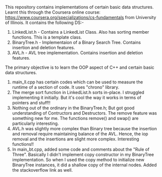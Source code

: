 This repository contains implementations of certain basic data structures. Learnt this through the Coursera online course:
https://www.coursera.org/specializations/cs-fundamentals from University of Illinois. It contains the following DS:-
1) LinkedList.h - Contains a LinkedList Class. Also has sorting member functions. This is a template class.
2) BinaryTree.h - Implementaion of a Binary Search Tree. Contains insertion and deletion features.
3) AVL.h - AVL tree implementation. Contains insertion and deletion features.

The primary objective is to learn the OOP aspect of C++ and certain basic data structures.
1) main_ll.cpp has certain codes which can be used to measure the runtime of a section of code. It uses "chrono" library.
2) The merge sort function in LinkedList.h sorts in-place. I struggled implementing it initially. But it's cool the way it
works in terms of pointers and stuff!!
3) Nothing out of the ordinary in the BinaryTree.h; But got good understanding of Contructors and Destructors. The remove
feature was something new for me. The functions remove() and swap() are particularly interesting.
4) AVL.h was slightly more complex than Binary tree because the insertion and removal require maintaining balance of the AVL.
Hence, the iop removal and the insertions are slight more complex. Interesting functions!!
5) In main_bt.cpp, added some code and comments about the "Rule of Three". Basically I didn't implement copy constructor in
my BinaryTree implementation. So when I used the copy method to initialize new BinaryTree instances, it did a shallow copy of
the internal nodes. Added the stackoverflow link as well.
